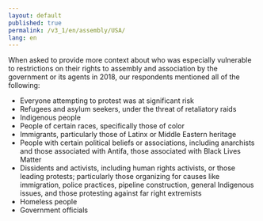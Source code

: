 ```yaml
---
layout: default
published: true
permalink: /v3_1/en/assembly/USA/
lang: en
---
```


When asked to provide more context about who was especially vulnerable to restrictions on their rights to assembly and association by the government or its agents in 2018, our respondents mentioned all of the following:

- Everyone attempting to protest was at significant risk
- Refugees and asylum seekers, under the threat of retaliatory raids  
- Indigenous people
- People of certain races, specifically those of color 
- Immigrants, particularly those of Latinx or Middle Eastern heritage  
- People with certain political beliefs or associations, including anarchists and those associated with Antifa, those associated with Black Lives Matter 
- Dissidents and activists, including human rights activists, or those leading protests; particularly those organizing for causes like immigration, police practices, pipeline construction, general Indigenous issues, and those protesting against far right extremists  
- Homeless people
- Government officials  
